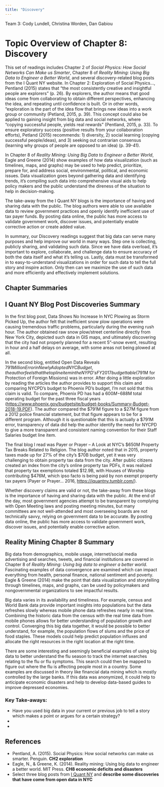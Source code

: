 ```yaml
---
title: "Discovery"
---
```


Team 3: Cody Lundell, Christina Worden, Dan Gabiou

# Topic Overview of Chapter 8: Discovery 
This set of readings includes Chapter 2 of *Social Physics: How Social Networks Can Make us Smarter*, Chapter 8 of *Reality
Mining: Using Big Data to Engineer a Better World*, and several discovery-related blog posts from the I Quant NY website.
In Chapter 2: Exploration of Social Physics…, Pentland (2015) states that “the most consistently creative and insightful
people are explorers” (p. 26). By explorers, the author means that good ideas come from collaborating to obtain different
perspectives, enhancing the idea, and repeating until confidence is built. Or in other words, “exploration is the part of the
idea flow that brings new ideas into a work group or community (Petland, 2015, p. 39). This concept could also be applied to
gaining insight from big data and social networks, where “copying successful people, yields real rewards” (Pentland, 2015, p.
33). To ensure exploratory success (positive results from your collaboration efforts), Petland (2015) recommends: 1)
diversity, 2) social learning (copying successful people/ideas), and 3) seeking out contrarian consensus (learning why groups
of people are opposed to an idea) (p. 39-41).

In Chapter 8 of *Reality Mining: Using Big Data to Engineer a Better World*, Eagle and Greene (2014) show examples of how data
visualization (such as timelines, maps, and graphs) may be used to help predict, prioritize, prepare for, and address social,
environmental, political, and economic issues. Data visualization goes beyond gathering data and identifying trends, it’s
compiling such data into comprehensive visual aids to help policy makers and the public understand the direness of the
situation to help in decision-making. 

The take-away from the I Quant NY blogs is the importance of having and sharing data with the public. The blog authors were
able to use available data to review government practices and openly identify inefficient use of tax payer funds. By posting
data online, the public has more access to validate government work, discover issues, and potentially enable corrective action
or create added value.
	
In summary, our Discovery readings suggest that big data can serve many purposes and help improve our world in many ways. Step
one is collecting, publicly sharing, and validating such data. Since we have data overload, it’s important to explore,
collaborate, and challenge data to ensure accuracy of both the data itself and what it’s telling us. Lastly, data must be
transformed in to easy-to-understand visualizations in order for such data to tell the full story and inspire action. Only
then can we maximize the use of such data and more efficiently and effectively implement solutions.

## Chapter Summaries

## I Quant NY Blog Post Discoveries Summary
In the first blog post, Data Shows No Increase In NYC Plowing as Storm Picked Up, the author felt that inefficient snow plow
operations were causing tremendous traffic problems, particularly during the evening rush hour. The author obtained raw snow
plow/street centerline directly from New York City, depicted such data in GIS maps, and ultimately discovering that the city
had not properly planned for a recent 5”-snow event, resulting in hour and a half delays on average, with some areas not being
plowed at all.

In the second blog, entitled Open Data Reveals $791 Million Error in Newly Adopted NYC Budget, the author feels that the top
line item in the NYPD’s FY2017 budget table ($791M for Protection of Foreign Missions) was in error. After doing a little
exploration by reading the articles the author provides to support this claim and comparing NYCPD’s budget to Phoenix PD’s
budget, I’m not sold that this claim is valid. To compare, Phoenix PD has had a $600M-$688M total operating budget for the
past three fiscal years (https://www.phoenix.gov/budgetsite/budget-books/Summary-Budget-2018-19.PDF). The author compared the
$791M figure to a $27M figure from a 2012 police financial statement, but that figure appears to be for a different program.
Although it is questionable that this is actually a $791M error, transparency of data did help the author identify the need
for NYCPD to give a more transparent and consistent naming convention for their Staff Salaries budget line item.

The final blog I read was Payer or Prayer – A Look at NYC’s $650M Property Tax Breaks Related to Religion. The blog author
noted that in 2015, property taxes made up for 27% of the city’s $70B budget, yet it was very challenging to obtain property
tax data from the city. After public citizens created an index from the city’s online property tax PDFs, it was realized that
property tax exemptions totaled $12.9B, with Houses of Worship contributing $476M, which ipso facto is being paid by non
exempt property tax payers (Payer or Prayer… 2016, https://iquantny.tumblr.com/). 

Whether discovery claims are valid or not, the take-away from these blogs is the importance of having and sharing data with
the public. At the end of the day, most government agencies attempt to be transparent by complying with Open Meeting laws and
posting meeting minutes, but many committees are not well-attended and most overseeing boards are not technically savvy,
relying on government data to be accurate. By posting data online, the public has more access to validate government work,
discover issues, and potentially enable corrective action.


## Reality Mining Chapter 8 Summary 
Big data from demographics, mobile usage, internet/social media advertising and searches, tweets, and financial institutions
are covered in Chapter 8 of *Reality Mining: Using big data to engineer a better world*. Fascinating examples of data
convergence are examined which can impact everything from health, personal finance, national sentiment and poverty. Eagle &
Greene (2014) make the point that data visualization and storytelling through timelines, maps, and graphs, can be used by
policymakers and nongovernmental organizations to see impactful results. 

Big data varies in its availability and timeliness. For example, census and World Bank data provide important insights into
populations but the data refreshes slowly whereas mobile phone data refreshes nearly in real time. Combining the historic data
from the census with the real time data from mobile phones allows for better understanding of population growth and control.
Converging this big data together, it would be possible to better understand, for example, the population flows of slums 
and the price of food staples. These models could help predict population influxes and allocate the right resources in the right location at the right time.

There are some interesting and seemingly beneficial examples of using big data to better understand the flu season to track
the internet searches relating to the flu or flu symptoms. This search could then be mapped to figure out where the flu is
affecting people most in a country. Some examples are discussed in theory like financial data mining which is mostly
controlled by the large banks. If this data was anonymized, it could help to anticipate economic disasters and help to develop
data-based guides to improve depressed economies. 

### Key Take-aways:

* Have you used big data in your current or previous job to tell a story which makes a point or argues for a certain strategy?
* 
* 








## References

* Pentland, A. (2015). Social Physics: How social networks can make us smarter. Penguin. **CH2 exploration**
* Eagle, N., & Greene, K. (2014). Reality mining: Using big data to engineer a better world. MIT Press. **CH8 economic deficits and disasters**
* Select three blog posts from [I Quant NY](http://iquantny.tumblr.com/) and **describe some discoveries that have come from open data in NYC**

